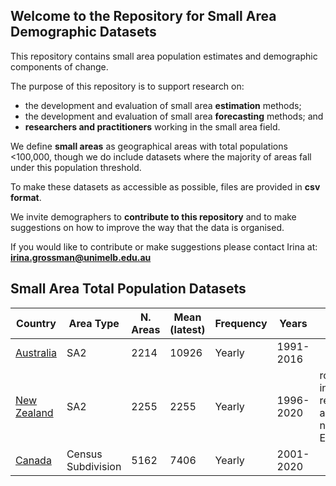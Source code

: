 ## Welcome to the Repository for Small Area Demographic Datasets

This repository contains small area population estimates and demographic components of change.

The purpose of this repository is to support research on:
 - the development and evaluation of small area **estimation** methods;
 - the development and evaluation of small area **forecasting** methods; and
 - **researchers and practitioners** working in the small area field.

We define **small areas** as geographical areas with total populations <100,000, though we do include datasets where the majority of areas fall under this population threshold.

To make these datasets as accessible as possible, files are provided in **csv format**.

We invite demographers to **contribute to this repository** and to make suggestions on how to improve the way that the data is organised.

If you would like to contribute or make suggestions please contact Irina at: **irina.grossman@unimelb.edu.au**


## Small Area Total Population Datasets

| Country | Area Type | N. Areas | Mean (latest) | Frequency | Years | Notes | MetaData |
| ----- | ----- | ----- | ----- | ----- | ----- | ----- | ----- |
|<a href="/data/Australia/Australia_SmallAreas.csv" download="Australia_SmallAreas.csv">Australia</a>|SA2|2214|10926|Yearly|1991-2016| |<a href="/data/Australia/Australia_meta.csv" download="Australia_meta.csv">download</a>|
|<a href="/data/New Zealand/NewZealand_SmallAreas.csv" download="NewZealand_SmallAreas.csv">New Zealand</a>|SA2|2255|2255|Yearly|1996-2020|rounded; includes regional and national ERPs|<a href="/data/New Zealand/NewZealand_meta.csv" download="NewZealand_meta.csv">download</a>|
|<a href="/data/Canada/Canada_SmallAreas.csv" download="Canada_SmallAreas.csv">Canada</a>|Census Subdivision|5162|7406|Yearly|2001-2020| |<a href="/data/Canada/Canada_meta.csv" download="Canada_meta.csv">download</a>|


